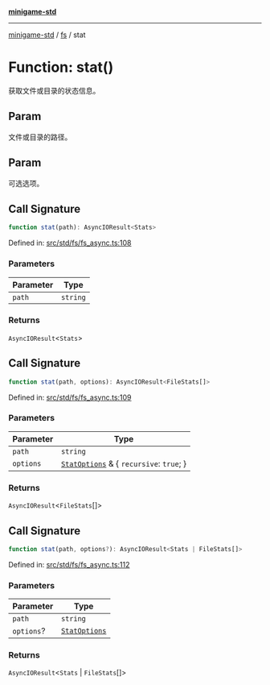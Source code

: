 [**minigame-std**](../../../README.md)

***

[minigame-std](../../../README.md) / [fs](../README.md) / stat

# Function: stat()

获取文件或目录的状态信息。

## Param

文件或目录的路径。

## Param

可选选项。

## Call Signature

```ts
function stat(path): AsyncIOResult<Stats>
```

Defined in: [src/std/fs/fs\_async.ts:108](https://github.com/JiangJie/minigame-std/blob/8c5db4b9c3dabb4d0435a493922f29b60a730f0d/src/std/fs/fs_async.ts#L108)

### Parameters

| Parameter | Type |
| ------ | ------ |
| `path` | `string` |

### Returns

`AsyncIOResult`\<`Stats`\>

## Call Signature

```ts
function stat(path, options): AsyncIOResult<FileStats[]>
```

Defined in: [src/std/fs/fs\_async.ts:109](https://github.com/JiangJie/minigame-std/blob/8c5db4b9c3dabb4d0435a493922f29b60a730f0d/src/std/fs/fs_async.ts#L109)

### Parameters

| Parameter | Type |
| ------ | ------ |
| `path` | `string` |
| `options` | [`StatOptions`](../interfaces/StatOptions.md) & \{ `recursive`: `true`; \} |

### Returns

`AsyncIOResult`\<`FileStats`[]\>

## Call Signature

```ts
function stat(path, options?): AsyncIOResult<Stats | FileStats[]>
```

Defined in: [src/std/fs/fs\_async.ts:112](https://github.com/JiangJie/minigame-std/blob/8c5db4b9c3dabb4d0435a493922f29b60a730f0d/src/std/fs/fs_async.ts#L112)

### Parameters

| Parameter | Type |
| ------ | ------ |
| `path` | `string` |
| `options`? | [`StatOptions`](../interfaces/StatOptions.md) |

### Returns

`AsyncIOResult`\<`Stats` \| `FileStats`[]\>
